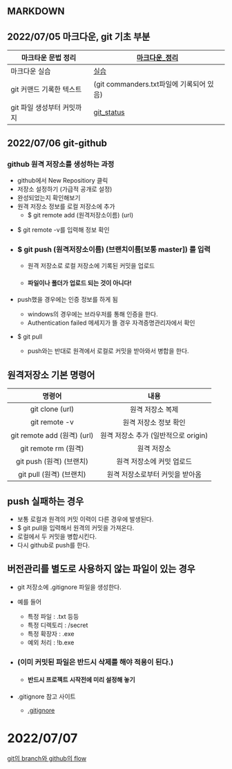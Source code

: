 ## MARKDOWN
## 2022/07/05 마크다운, git 기초 부분

| 마크타운 문법 정리         | [마크다운_정리](./마크다운_정리.md) |
| -------------------------- | ----------------------------------- |
| 마크다운 실습              | [실습](./Markdown_실습.md)          |
| git 커맨드 기록한 텍스트   | (git commanders.txt파일에 기록되어 있음)  |
| git 파일 생성부터 커밋까지 | [git_status](./git_status.md)       |

## 2022/07/06 git-github

### github 원격 저장소를 생성하는 과정

- github에서 New Repositiory 클릭
- 저장소 설정하기 (가급적 공개로 설정)
- 완성되었는지 확인해보기
- 원격 저장소 정보를 로컬 저장소에 추가
  - $ git remote add (원격저장소이름) (url)

* $ git remote -v를 입력해 정보 확인

* ### $ git push (원격저장소이름) (브랜치이름[보통 master]) 를 입력

  - 원격 저장소로 로컬 저장소에 기록된 커밋을 업로드

  - #### 파일이나 폴더가 업로드 되는 것이 아니다!

- push했을 경우에는 인증 정보를 하게 됨
  - windows의 경우에는 브라우저를 통해 인증을 한다.
  - Authentication failed 메세지가 뜰 경우 자격증명관리자에서 확인

- $ git pull
  - push와는 반대로 원격에서 로컬로 커밋을 받아와서 병합을 한다.

## 원격저장소 기본 명령어

|           명령어            |                 내용                 |
| :-------------------------: | :----------------------------------: |
|       git clone (url)       |           원격 저장소 복제           |
|        git remote -v        |        원격 저장소 정보 확인         |
| git remote add (원격) (url) | 원격 저장소 추가 (일반적으로 origin) |
|    git remote rm (원격)     |             원격 저장소              |
|  git push (원격) (브랜치)   |      원격 저장소에 커밋 업로드       |
|  git pull (원격) (브랜치)   |   원격 저장소로부터 커밋을 받아옴    |

## push 실패하는 경우

- 보통 로컬과 원격의 커밋 이력이 다른 경우에 발생된다.
- $ git pull을 입력해서 원격의 커밋을 가져온다.
- 로컬에서 두 커밋을 병합시킨다.
- 다시 github로 push를 한다.

## 버전관리를 별도로 사용하지 않는 파일이 있는 경우

- git 저장소에 .gitignore 파일을 생성한다.
- 예를 들어
  - 특정 파일 : .txt 등등
  - 특정 디렉토리 : /secret
  - 특정 확장자 : .exe
  - 예외 처리 : !b.exe

- ### (**이미 커밋된 파일은 반드시 삭제를 해야 적용이 된다.**)

  - #### 반드시 프로젝트 시작전에 미리 설정해 놓기

- .gitignore 참고 사이트
  - [.gitignore](https://gitignore.io)

# 2022/07/07

[git의 branch와 github의 flow](./0707.md)

